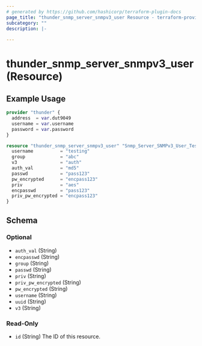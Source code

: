 ```yaml
---
# generated by https://github.com/hashicorp/terraform-plugin-docs
page_title: "thunder_snmp_server_snmpv3_user Resource - terraform-provider-thunder"
subcategory: ""
description: |-
  
---
```


# thunder_snmp_server_snmpv3_user (Resource)



## Example Usage

```terraform
provider "thunder" {
  address  = var.dut9049
  username = var.username
  password = var.password
}

resource "thunder_snmp_server_snmpv3_user" "Snmp_Server_SNMPv3_User_Test" {
  username          = "testing"
  group             = "abc"
  v3                = "auth"
  auth_val          = "md5"
  passwd            = "pass123"
  pw_encrypted      = "encpass123"
  priv              = "aes"
  encpasswd         = "pass123"
  priv_pw_encrypted = "encpass123"
}
```

<!-- schema generated by tfplugindocs -->
## Schema

### Optional

- `auth_val` (String)
- `encpasswd` (String)
- `group` (String)
- `passwd` (String)
- `priv` (String)
- `priv_pw_encrypted` (String)
- `pw_encrypted` (String)
- `username` (String)
- `uuid` (String)
- `v3` (String)

### Read-Only

- `id` (String) The ID of this resource.


